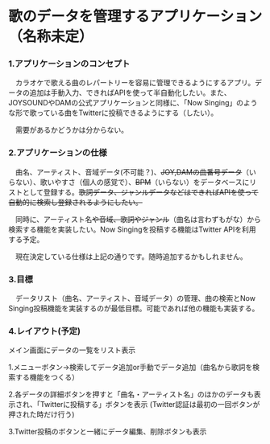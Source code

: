 # 歌のデータを管理するアプリケーション（名称未定）


### 1.アプリケーションのコンセプト

　カラオケで歌える曲のレパートリーを容易に管理できるようにするアプリ。データの追加は手動入力、できればAPIを使って半自動化したい。また、JOYSOUNDやDAMの公式アプリケーションと同様に、「Now Singing」のような形で歌っている曲をTwitterに投稿できるようにする（したい）。

　需要があるかどうかは分からない。

### 2.アプリケーションの仕様

　曲名、アーティスト、音域データ(不可能？)、~~JOY,DAMの曲番号データ~~（いらない）、歌いやすさ（個人の感覚で）、~~BPM~~（いらない）をデータベースにリストとして登録する。~~歌詞データ、ジャンルデータなどはできればAPIを使って自動的に検索し登録されるようにしたい。~~

　同時に、アーティスト名~~や音域、歌詞やジャンル~~（曲名は言わずもがな）から検索する機能を実装したい。Now Singingを投稿する機能はTwitter APIを利用する予定。

　現在決定している仕様は上記の通りです。随時追加するかもしれません。

### 3.目標

　データリスト（曲名、アーティスト、音域データ）の管理、曲の検索とNow Singing投稿機能を実装するのが最低目標。可能であれば他の機能も実装する。

### 4.レイアウト(予定)

メイン画面にデータの一覧をリスト表示

1.メニューボタン->検索してデータ追加or手動でデータ追加（曲名から歌詞を検索する機能をつくる）

2.各データの詳細ボタンを押すと「曲名・アーティスト名」のほかのデータも表示され、「Twitterに投稿する」ボタンを表示
(Twitter認証は最初の一回ボタンが押された時だけ行う)

3.Twitter投稿のボタンと一緒にデータ編集、削除ボタンも表示